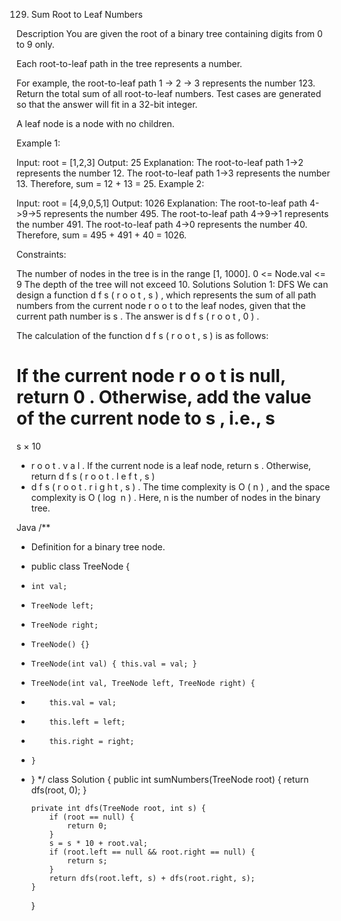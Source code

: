 129. Sum Root to Leaf Numbers

Description
You are given the root of a binary tree containing digits from 0 to 9 only.

Each root-to-leaf path in the tree represents a number.

For example, the root-to-leaf path 1 -> 2 -> 3 represents the number 123.
Return the total sum of all root-to-leaf numbers. Test cases are generated so that the answer will fit in a 32-bit integer.

A leaf node is a node with no children.

Example 1:

Input: root = [1,2,3]
Output: 25
Explanation:
The root-to-leaf path 1->2 represents the number 12.
The root-to-leaf path 1->3 represents the number 13.
Therefore, sum = 12 + 13 = 25.
Example 2:

Input: root = [4,9,0,5,1]
Output: 1026
Explanation:
The root-to-leaf path 4->9->5 represents the number 495.
The root-to-leaf path 4->9->1 represents the number 491.
The root-to-leaf path 4->0 represents the number 40.
Therefore, sum = 495 + 491 + 40 = 1026.

Constraints:

The number of nodes in the tree is in the range [1, 1000].
0 <= Node.val <= 9
The depth of the tree will not exceed 10.
Solutions
Solution 1: DFS
We can design a function
d
f
s
(
r
o
o
t
,
s
)
, which represents the sum of all path numbers from the current node
r
o
o
t
to the leaf nodes, given that the current path number is
s
. The answer is
d
f
s
(
r
o
o
t
,
0
)
.

The calculation of the function
d
f
s
(
r
o
o
t
,
s
)
is as follows:

If the current node
r
o
o
t
is null, return
0
.
Otherwise, add the value of the current node to
s
, i.e.,
s
=
s
×
10

- r
  o
  o
  t
  .
  v
  a
  l
  .
  If the current node is a leaf node, return
  s
  .
  Otherwise, return
  d
  f
  s
  (
  r
  o
  o
  t
  .
  l
  e
  f
  t
  ,
  s
  )
- d
  f
  s
  (
  r
  o
  o
  t
  .
  r
  i
  g
  h
  t
  ,
  s
  )
  .
  The time complexity is
  O
  (
  n
  )
  , and the space complexity is
  O
  (
  log
  ⁡
  n
  )
  . Here,
  n
  is the number of nodes in the binary tree.

Java
/\*\*

- Definition for a binary tree node.
- public class TreeNode {
-     int val;
-     TreeNode left;
-     TreeNode right;
-     TreeNode() {}
-     TreeNode(int val) { this.val = val; }
-     TreeNode(int val, TreeNode left, TreeNode right) {
-         this.val = val;
-         this.left = left;
-         this.right = right;
-     }
- }
  \*/
  class Solution {
  public int sumNumbers(TreeNode root) {
  return dfs(root, 0);
  }

      private int dfs(TreeNode root, int s) {
          if (root == null) {
              return 0;
          }
          s = s * 10 + root.val;
          if (root.left == null && root.right == null) {
              return s;
          }
          return dfs(root.left, s) + dfs(root.right, s);
      }

  }
